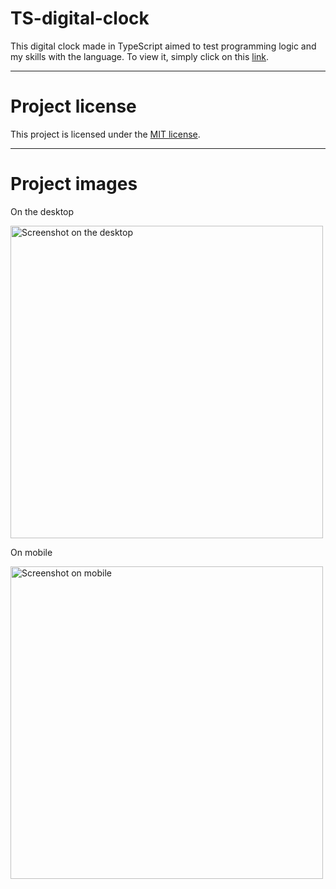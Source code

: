 # TS-digital-clock

This digital clock made in TypeScript aimed to test programming logic and my skills with the language.
To view it, simply click on this [link](https://arthur-llevy.github.io/TS-digital-clock/).


---

# Project license

This project is licensed under the [MIT license](./LICENSE).

---


# Project images

On the desktop

<img src="./assets/desktopPrint.svg" alt="Screenshot on the desktop" width="500px">


On mobile

<img src="./assets/mobilePrint.svg" alt="Screenshot on mobile" width="500px">
